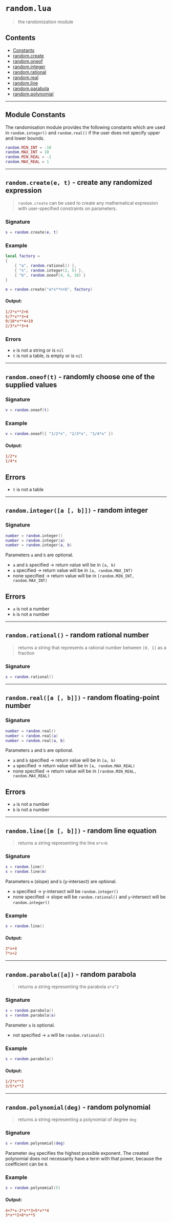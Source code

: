 # `random.lua`

> the randomization module

## Contents

- [Constants](#module-constants)
- [random.create](#randomcreatee-t---create-any-randomized-expression)
- [random.oneof](#randomoneoft---randomly-choose-one-of-the-supplied-values)
- [random.integer](#randomintegera--b---random-integer)
- [random.rational](#randomrational---random-rational-number)
- [random.real](#randomreala--b---random-floating-point-number)
- [random.line](#randomlinem--b---random-line-equation)
- [random.parabola](#randomparabolaa---random-parabola)
- [random.polynomial](#randompolynomialdeg---random-polynomial)

---

## Module Constants

The randomisation module provides the following constants which are used in `random.integer()` and `random.real()` if the user does not specify upper and lower bounds.

```lua
random.MIN_INT = -10
random.MAX_INT = 10
random.MIN_REAL = -1
random.MAX_REAL = 1
```

---

## `random.create(e, t)` - create any randomized expression

> `random.create` can be used to create any mathematical expression with user-specified constraints on parameters.

### Signature

```lua
s = random.create(e, t)
```

### Example

```lua
local factory =
{
    { "a", random.rational() },
    { "n", random.integer(2, 5) },
    { "b", random.oneof(4, 6, 10) }
}

e = random.create("a*x**n+b", factory)
```

#### Output:

```ini
1/2*x**2+6
5/7*x**3+4
9/10*x**4+10
2/3*x**3+4
```

### Errors

- `e` is not a string or is `nil`
- `t` is not a table, is empty or is `nil`

---

## `random.oneof(t)` - randomly choose one of the supplied values

### Signature

```lua
v = random.oneof(t)
```

### Example

```lua
v = random.oneof({ "1/2*x", "2/3*x", "1/4*x" })
```

#### Output:

```ini
1/2*x
1/4*x
```

## Errors

- `t` is not a table

---

## `random.integer([a [, b]])` - random integer

### Signature

```lua
number = random.integer()
number = random.integer(a)
number = random.integer(a, b)
```

Parameters `a` and `b` are optional.

- `a` and `b` specified -> return value will be in `[a, b)`
- `a` specified -> return value will be in `[a, random.MAX_INT)`
- none specified -> return value will be in `[random.MIN_INT, random.MAX_INT)`

## Errors

- `a` is not a number
- `b` is not a number

---

## `random.rational()` - random rational number

> returns a string that represents a rational number between `[0, 1]` as a fraction

### Signature

```lua
s = random.rational()
```

---

## `random.real([a [, b]])` - random floating-point number

### Signature

```lua
number = random.real()
number = random.real(a)
number = random.real(a, b)
```

Parameters `a` and `b` are optional.

- `a` and `b` specified -> return value will be in `[a, b)`
- `a` specified -> return value will be in `[a, random.MAX_REAL)`
- none specified -> return value will be in `[random.MIN_REAL, random.MAX_REAL)`

## Errors

- `a` is not a number
- `b` is not a number

---

## `random.line([m [, b]])` - random line equation

> returns a string representing the line `m*x+b`

### Signature

```lua
s = random.line()
s = random.line(m)
```

Parameters `m` (slope) and `b` (y-intersect) are optional.

- `m` specified -> y-intersect will be `random.integer()`
- none specified -> slope will be `random.rational()` and `y`-intersect will be `random.integer()`

### Example

```lua
s = random.line()
```

#### Output:

```ini
3*x+4
7*x+2
```

---

## `random.parabola([a])` - random parabola

> returns a string representing the parabola `a*x^2`

### Signature

```lua
s = random.parabola()
s = random.parabola(a)
```

Parameter `a` is optional.

- not specified -> `a` will be `random.rational()`

### Example

```lua
s = random.parabola()
```

#### Output:

```ini
1/2*x**2
3/5*x**2
```

---

## `random.polynomial(deg)` - random polynomial

> returns a string representing a polynomial of degree `deg`

### Signature

```lua
s = random.polynomial(deg)
```

Parameter `deg` specifies the highest possible exponent. The created polynomial does not necessarily have a term with that power, because the coefficient can be `0`.

### Example

```lua
s = random.polynomial(5)
```

#### Output:

```ini
4+7*x-2*x**3+5*x**4
3*x**2+8*x**5
```
